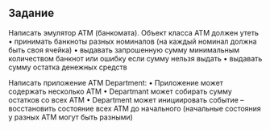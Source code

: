 ﻿Задание
----
Написать эмулятор АТМ (банкомата).
Объект класса АТМ должен утеть
• принимать банкноты разных номиналов (на каждый номинал должна быть своя ячейка)
• выдавать запрошенную сумму минимальным количеством банкнот или ошибку если сумму нельзя выдать
• выдавать сумму остатка денежных средств

Написать приложение ATM Department:
• Приложение может содержать несколько ATM
• Departmant может собирать сумму остатков со всех ATM
• Department может инициировать событие – восстановить состояние всех ATM до начального (начальные состояния у разных ATM могут быть разными)